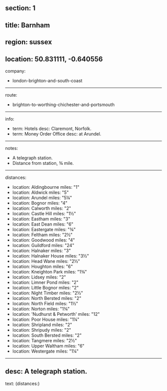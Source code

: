 section: 1
----
title: Barnham
----
region: sussex
----
location: 50.831111, -0.640556
----
company:
- london-brighton-and-south-coast
----
route:
- brighton-to-worthing-chichester-and-portsmouth
----
info:
- term: Hotels
  desc: Claremont, Norfolk.
- term: Money Order Office
  desc: at Arundel.
----
notes:
- A telegraph station.
- Distance from station, ¾ mile.
----
distances:
- location: Aldingbourne
  miles: "1"
- location: Aldwick
  miles: "5"
- location: Arundel
  miles: "5¼"
- location: Bognor
  miles: "4"
- location: Calworth
  miles: "2"
- location: Castle Hill
  miles: "1½"
- location: Eastham
  miles: "3"
- location: East Dean
  miles: "6"
- location: Eastergate
  miles: "¾"
- location: Feltham
  miles: "2½"
- location: Goodwood
  miles: "4"
- location: Guildford
  miles: "24"
- location: Halnaker
  miles: "3"
- location: Halnaker House
  miles: "3½"
- location: Head Wane
  miles: "2½"
- location: Houghton
  miles: "6"
- location: Kneighton Park
  miles: "1¾"
- location: Lidsey
  miles: "2"
- location: Limner Pond
  miles: "2"
- location: Little Bognor
  miles: "2"
- location: Night Timber
  miles: "2½"
- location: North Bersted
  miles: "2"
- location: North Field
  miles: "1½"
- location: Norton
  miles: "1¾"
- location: 'Nudhurst & Petworth'
  miles: "12"
- location: Poor House
  miles: "1¼"
- location: Shripland
  miles: "2"
- location: Shripudy
  miles: "2"
- location: South Bersted
  miles: "2"
- location: Tangmere
  miles: "2½"
- location: Upper Waltham
  miles: "6"
- location: Westergate
  miles: "1¼"
----
desc: A telegraph station.
----
text: (distances:)

